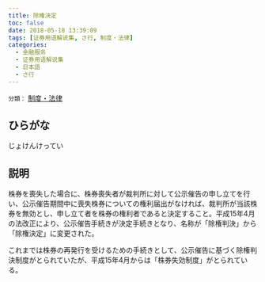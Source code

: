 ```yaml
---
title: 除権決定
toc: false
date: 2018-05-18 13:39:09
tags: [证券用语解说集, さ行, 制度・法律]
categories:
  - 金融服务
  - 证券用语解说集
  - 日本語
  - さ行
---
```


`分類：` [制度・法律](/tags/制度・法律/)

## ひらがな

じょけんけってい

## 説明

株券を喪失した場合に、株券喪失者が裁判所に対して公示催告の申し立てを行い、公示催告期間中に喪失株券についての権利届出がなければ、裁判所が当該株券を無効とし、申し立て者を株券の権利者であると決定すること。平成15年4月の法改正により、公示催告手続きが決定手続きとなり、名称が「除権判決」から「除権決定」に変更された。

これまでは株券の再発行を受けるための手続きとして、公示催告に基づく除権判決制度がとられていたが、平成15年4月からは「株券失効制度」がとられている。
